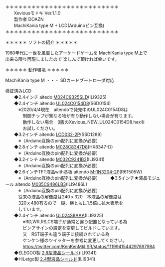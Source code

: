 ＊＊＊＊＊＊＊＊＊＊＊＊＊＊＊＊＊＊＊＊＊＊＊＊＊＊  
　　Xeviousモドキ Ver.1.1.0   
　　製作者 DOAZN  
　　MachiKania type M + LCD(Arduinoピン互換)   
＊＊＊＊＊＊＊＊＊＊＊＊＊＊＊＊＊＊＊＊＊＊＊＊＊＊  

＊＊＊＊＊ ソフトの紹介 ＊＊＊＊＊  

  1980年代に一世を風靡したアーケードゲームを MachiKania type M上で  
  出来る限り再現しましたので 楽しんで頂ければ幸いです。  

＊＊＊＊＊ 動作環境 ＊＊＊＊＊  

  MachiKania type M ・・・ SDカードブートローダ対応  

  検証済みLCD  
　　◆2.4インチ aitedo [M024C9325SLD](https://www.aitendo.com/product/15381 )(ILI9325)  
　　◆2.4インチ aitendo [UL024C0154D8](https://www.aitendo.com/product/16104)(S6D0154)  
　　　※2020/4/4現在　aitendoで発売中のUL024C0154D8は  
　　　　制御チップが異なる物が有り動作しない場合が有ります。  
　　　　動作しない場合　β版のXevious_NEW_UL024C0154D8.hexを  
　　　　お試しください。  
　　◆3.2インチ aitendo [LCD032-2P](https://www.aitendo.com/product/13748)(SSD1289)  
　　　※（Arduino互換のpin配列に変換が必要）  
　　◆2.8インチ aitendo [M028C8347D8](https://www.aitendo.com/product/10942)(HX8347-D)  
　　　※（Arduino互換のpin配列に変換が必要）  
　　◆3.2インチ aitendo [M032C9341B3](https://www.aitendo.com/product/11138)(ILI9341)  
　　　※（Arduino互換のpin配列に変換が必要）  
　　◆2.6インチTFT液晶with基板 aitendo [M-1N3204-2P](https://www.aitendo.com/product/11975)(R61505W)  
　　　※（Arduino互換のpin配列に変換が必要） 
　　◆3.5インチ★液晶モジュール aitendo [M035C9486LB3](https://www.aitendo.com/product/11138)(ILI9486L)  
　　　※（Arduino互換のpin配列に変換が必要）  
　　　従来の液晶の解像度は240ｘ320　本液晶の解像度は  
　　　320ｘ480有るので　縦、横ともに1.5倍に拡大表示を  
　　　しています。  
　　◆2.4インチ aitendo [UL024S8AAA](https://www.aitendo.com/product/13414)(ILI9325)  
　　　　※RD,WR,RS,CS端子が通常と違う配置となっている為  
　　　　ピンアサインの設定を変更してビルドしています。  
　　　　又　RST端子も違う端子に接続されている為  
　　　　ケンケン様のツイッターを参考に変更してください。  
　　　　https://twitter.com/KenKenMkIISR/status/1119941544297897984  
　　◆ELEGOO製 [2.8型液晶シールド](https://www.amazon.co.jp/gp/product/B06Y5ZXXL8)(ILI9341)  
　　◆HiLetgo製 [2.4型液晶シールド](https://www.amazon.co.jp/gp/product/B0722DPHN6)(ILI9341)  
  
